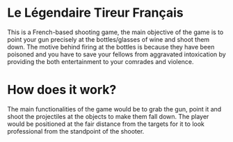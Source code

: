 # Le Légendaire Tireur Français

This is a French-based shooting game, the main objective of the game is to point your gun precisely at the bottles/glasses of wine and shoot them down. The motive behind firing at the bottles is because they have been poisoned and you have to save your fellows from aggravated intoxication by providing the both entertainment to your comrades and violence.

# How does it work?

The main functionalities of the game would be to grab the gun, point it and shoot the projectiles at the objects to make them fall down. The player would be positioned at the fair distance from the targets for it to look professional from the standpoint of the shooter.

